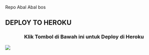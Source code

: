 Repo Abal Abal bos

## DEPLOY TO HEROKU


<h3 align="center">Klik Tombol di Bawah ini untuk Deploy di Heroku</h3>
<a href="https://heroku.com/deploy?template=https://github.com/Anon907/AnonPyro/"><img src="https://www.herokucdn.com/deploy/button.svg"></a>
</div>

